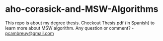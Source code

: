 # aho-corasick-and-MSW-Algorithms
This repo is about my degree thesis. Checkout Thesis.pdf (in Spanish) to learn more about MSW algorithm.
Any question or comment? - pcambreuy@gmail.com
